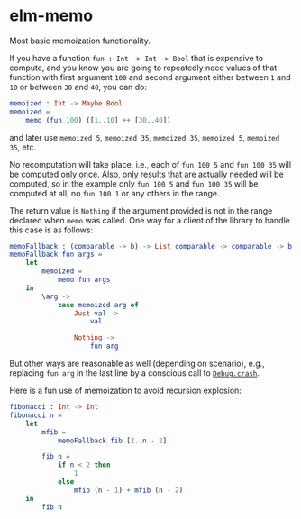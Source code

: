 elm-memo
========

Most basic memoization functionality.

If you have a function `fun : Int -> Int -> Bool` that is expensive to
compute, and you know you are going to repeatedly need values of that
function with first argument `100` and second argument either between
`1` and `10` or between `30` and `40`, you can do:

```elm
memoized : Int -> Maybe Bool
memoized =
    memo (fun 100) ([1..10] ++ [30..40])
```

and later use `memoized 5`, `memoized 35`, `memoized 35`, `memoized 5`,
`memoized 35`, etc.

No recomputation will take place, i.e., each of `fun 100 5` and `fun
100 35` will be computed only once. Also, only results that are
actually needed will be computed, so in the example only `fun 100 5`
and `fun 100 35` will be computed at all, no `fun 100 1` or any others
in the range.

The return value is `Nothing` if the argument provided is not in the
range declared when `memo` was called. One way for a client of the
library to handle this case is as follows:
```elm
memoFallback : (comparable -> b) -> List comparable -> comparable -> b
memoFallback fun args =
    let
        memoized =
            memo fun args
    in
        \arg ->
            case memoized arg of
                Just val ->
                    val

                Nothing ->
                    fun arg
```
But other ways are reasonable as well (depending on scenario), e.g.,
replacing `fun arg` in the last line by a conscious call to
[`Debug.crash`](http://package.elm-lang.org/packages/elm-lang/core/latest/Debug#crash).

Here is a fun use of memoization to avoid recursion explosion:
```elm
fibonacci : Int -> Int
fibonacci n =
    let
        mfib =
            memoFallback fib [2..n - 2]

        fib n =
            if n < 2 then
                1
            else
                mfib (n - 1) + mfib (n - 2)
    in
        fib n
```
